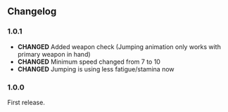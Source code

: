 Changelog
---------


### 1.0.1 ###
* **CHANGED** Added weapon check (Jumping animation only works with primary weapon in hand)
* **CHANGED** Minimum speed changed from 7 to 10
* **CHANGED** Jumping is using less fatigue/stamina now


### 1.0.0 ###
First release.
